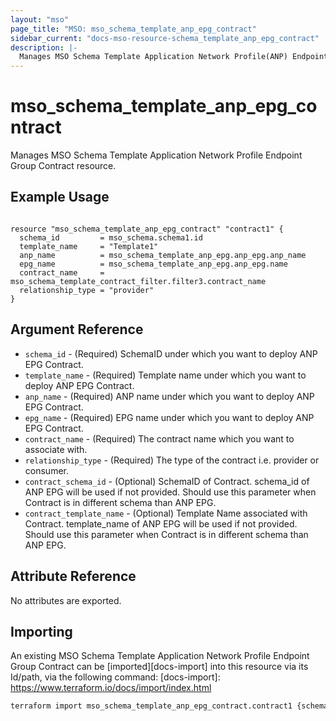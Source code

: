 ```yaml
---
layout: "mso"
page_title: "MSO: mso_schema_template_anp_epg_contract"
sidebar_current: "docs-mso-resource-schema_template_anp_epg_contract"
description: |-
  Manages MSO Schema Template Application Network Profile(ANP) Endpoint Group(EPG) Contract.
---
```


# mso_schema_template_anp_epg_contract #

Manages MSO Schema Template Application Network Profile Endpoint Group Contract resource.

## Example Usage ##

```hcl

resource "mso_schema_template_anp_epg_contract" "contract1" {
  schema_id         = mso_schema.schema1.id
  template_name     = "Template1"
  anp_name          = mso_schema_template_anp_epg.anp_epg.anp_name
  epg_name          = mso_schema_template_anp_epg.anp_epg.name
  contract_name     = mso_schema_template_contract_filter.filter3.contract_name
  relationship_type = "provider"
}

```

## Argument Reference ##

* `schema_id` - (Required) SchemaID under which you want to deploy ANP EPG Contract.
* `template_name` - (Required) Template name under which you want to deploy ANP EPG Contract.
* `anp_name` - (Required) ANP name under which you want to deploy ANP EPG Contract.
* `epg_name` - (Required) EPG name under which you want to deploy ANP EPG Contract.
* `contract_name` - (Required) The contract name which you want to associate with.
* `relationship_type` - (Required) The type of the contract i.e. provider or consumer.
* `contract_schema_id` - (Optional) SchemaID of Contract. schema_id of ANP EPG will be used if not provided. Should use this parameter when Contract is in different schema than ANP EPG.
* `contract_template_name` - (Optional) Template Name associated with Contract. template_name of ANP EPG will be used if not provided. Should use this parameter when Contract is in different schema than ANP EPG.

## Attribute Reference ##

No attributes are exported.

## Importing ##

An existing MSO Schema Template Application Network Profile Endpoint Group Contract can be [imported][docs-import] into this resource via its Id/path, via the following command: [docs-import]: <https://www.terraform.io/docs/import/index.html>

```bash
terraform import mso_schema_template_anp_epg_contract.contract1 {schema_id}/template/{template_name}/anp/{anp_name}/epg/{epg_name}/contract/{contract_name}
```

